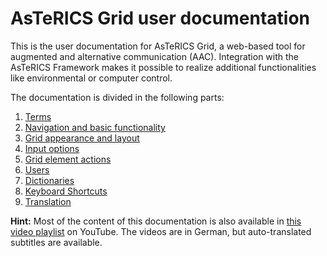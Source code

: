 # AsTeRICS Grid user documentation

This is the user documentation for AsTeRICS Grid, a web-based tool for augmented and alternative communication (AAC). Integration with the AsTeRICS Framework makes it possible to realize additional functionalities like environmental or computer control.

The documentation is divided in the following parts:

1. [Terms](01_terms.md)
1. [Navigation and basic functionality](02_navigation.md)
1. [Grid appearance and layout](03_appearance_layout.md)
1. [Input options](04_input_options.md)
1. [Grid element actions](05_actions.md)
1. [Users](06_users.md)
1. [Dictionaries](07_dictionaries.md)
1. [Keyboard Shortcuts](08_keyboard_shortcuts.md)
1. [Translation](09_translation.md)

**Hint:** Most of the content of this documentation is also available in [this video playlist](https://www.youtube.com/playlist?list=PL0UXHkT03dGrIHldlEKR0ZWfNMkShuTNz) on YouTube. The videos are in German, but auto-translated subtitles are available.
